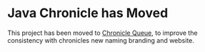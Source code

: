 Java Chronicle has Moved
========================


This project has been moved to [Chronicle Queue](https://github.com/OpenHFT/Chronicle-Queue), to improve the consistency with chronicles new naming branding and website.

